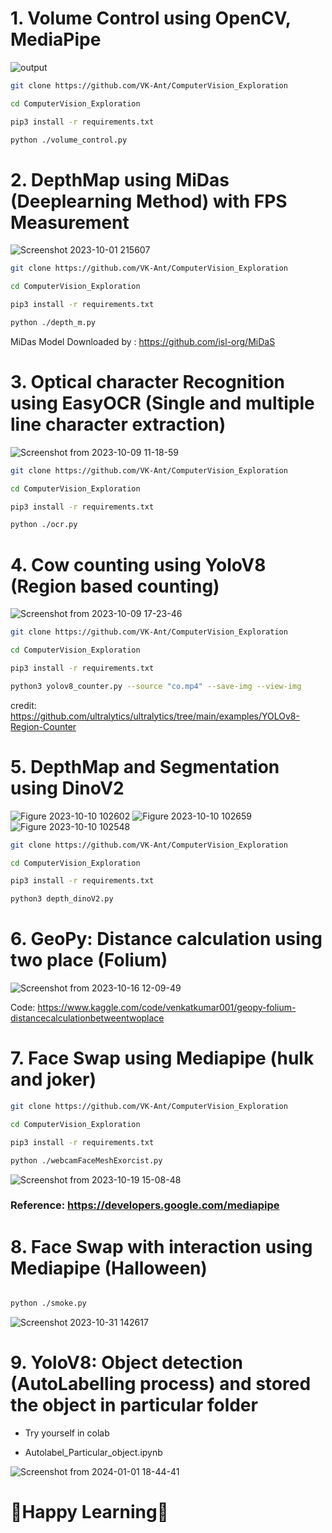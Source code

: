 # 1. Volume Control using OpenCV, MediaPipe

![output](https://github.com/VK-Ant/ComputerVision_Exploration/assets/75832198/0656d13e-598f-4fa0-81cf-7954d107004e)

```bash
git clone https://github.com/VK-Ant/ComputerVision_Exploration

cd ComputerVision_Exploration

pip3 install -r requirements.txt

python ./volume_control.py

```

# 2. DepthMap using MiDas (Deeplearning Method) with FPS Measurement 

![Screenshot 2023-10-01 215607](https://github.com/VK-Ant/ComputerVision_Exploration/assets/75832198/a029652f-a68d-4042-a51e-8a9b62353a63)

```bash
git clone https://github.com/VK-Ant/ComputerVision_Exploration

cd ComputerVision_Exploration

pip3 install -r requirements.txt

python ./depth_m.py

```
MiDas Model Downloaded by : https://github.com/isl-org/MiDaS

# 3. Optical character Recognition using EasyOCR (Single and multiple line character extraction)

![Screenshot from 2023-10-09 11-18-59](https://github.com/VK-Ant/ComputerVision_Exploration/assets/75832198/5c4e5d12-3a34-4b11-9cbf-774e94d17728)

```bash
git clone https://github.com/VK-Ant/ComputerVision_Exploration

cd ComputerVision_Exploration

pip3 install -r requirements.txt

python ./ocr.py

```

# 4. Cow counting using YoloV8 (Region based counting)

![Screenshot from 2023-10-09 17-23-46](https://github.com/VK-Ant/ComputerVision_Exploration/assets/75832198/bda31933-ac9d-401d-8898-a223aaab3577)


```bash
git clone https://github.com/VK-Ant/ComputerVision_Exploration

cd ComputerVision_Exploration

pip3 install -r requirements.txt

python3 yolov8_counter.py --source "co.mp4" --save-img --view-img

```
credit: https://github.com/ultralytics/ultralytics/tree/main/examples/YOLOv8-Region-Counter

# 5. DepthMap and Segmentation using DinoV2

![Figure 2023-10-10 102602](https://github.com/VK-Ant/ComputerVision_Exploration/assets/75832198/96919497-3077-49a8-b2ef-e5baa9425415)
![Figure 2023-10-10 102659](https://github.com/VK-Ant/ComputerVision_Exploration/assets/75832198/81de1b85-3b60-4308-b304-5470730012c1)
![Figure 2023-10-10 102548](https://github.com/VK-Ant/ComputerVision_Exploration/assets/75832198/e04a11c8-76a8-4c80-9511-97c227fbf829)

```bash
git clone https://github.com/VK-Ant/ComputerVision_Exploration

cd ComputerVision_Exploration

pip3 install -r requirements.txt

python3 depth_dinoV2.py

```
# 6. GeoPy: Distance calculation using two place (Folium)

![Screenshot from 2023-10-16 12-09-49](https://github.com/VK-Ant/ComputerVision_Exploration/assets/75832198/66f27f83-b880-4930-95f9-15aca56fe610)

Code: https://www.kaggle.com/code/venkatkumar001/geopy-folium-distancecalculationbetweentwoplace

# 7. Face Swap using Mediapipe (hulk and joker)

```bash
git clone https://github.com/VK-Ant/ComputerVision_Exploration

cd ComputerVision_Exploration

pip3 install -r requirements.txt

python ./webcamFaceMeshExorcist.py 

```
![Screenshot from 2023-10-19 15-08-48](https://github.com/VK-Ant/ComputerVision_Exploration/assets/75832198/a0cbb3c1-ecf3-4953-8621-b71743594869)

### **Reference: https://developers.google.com/mediapipe**

# 8. Face Swap with interaction using Mediapipe (Halloween)

```bash

python ./smoke.py 

```
![Screenshot 2023-10-31 142617](https://github.com/VK-Ant/ComputerVision_Exploration/assets/75832198/28bd87ee-d453-4375-93f0-b34e91b528e4)

# 9. YoloV8: Object detection (AutoLabelling process) and stored the object in particular folder

- Try yourself in colab

- Autolabel_Particular_object.ipynb

![Screenshot from 2024-01-01 18-44-41](https://github.com/VK-Ant/ComputerVision_Exploration/assets/75832198/1ca0c7f5-68b0-4ba2-af73-2ab6762e3d9a)



# **🤗Happy Learning🤗**

